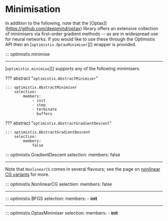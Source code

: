 # Minimisation

In addition to the following, note that the [Optax]](https://github.com/deepmind/optax) library offers an extensive collection of minimisers via first-order gradient methods -- as are in widespread use for neural networks. If you would like to use these through the Optimistix API then an [`optimistix.OptaxMinimiser`][] wrapper is provided.

::: optimistix.minimise

---

[`optimistix.minimise`][] supports any of the following minimisers.

??? abstract "`optimistix.AbstractMinimiser`"

    ::: optimistix.AbstractMinimiser
        selection:
            members:
                - init
                - step
                - terminate
                - buffers

??? abstract "`optimistix.AbstractGradientDescent`"

    ::: optimistix.AbstractGradientDescent
        selection:
            members:
                false

::: optimistix.GradientDescent
    selection:
        members:
            false

---

Note that `NonlinearCG` comes in several flavours; see the page on [nonlinear CG variants](./nonlinear-cg-variants.md) for more.

::: optimistix.NonlinearCG
    selection:
        members:
            false

---

::: optimistix.BFGS
    selection:
        members:
            - __init__

---

::: optimistix.OptaxMinimiser
    selection:
        members:
            - __init__
